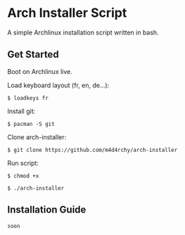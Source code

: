 Arch Installer Script
========

A simple Archlinux installation script written in bash.

Get Started
------------------
Boot on Archlinux live.

Load keyboard layout (fr, en, de...):

`$ loadkeys fr`

Install git:

`$ pacman -S git`

Clone arch-installer:

`$ git clone https://github.com/m4d4rchy/arch-installer`

Run script:

`$ chmod +x`

`$ ./arch-installer`

Installation Guide
------------------
`soon`

